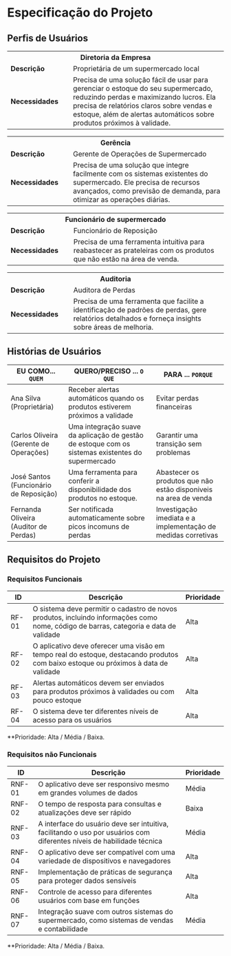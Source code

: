 # Especificação do Projeto

## Perfis de Usuários


<table>
<tbody>
<tr align=center>
<th colspan="2"> Diretoria da Empresa </th>
</tr>
<tr>
<td width="150px"><b>Descrição</b></td>
<td width="600px">Proprietária de um supermercado local</td>
</tr>
<tr></tr>
<td><b>Necessidades</b></td>
<td>Precisa de uma solução fácil de usar para gerenciar o estoque do seu supermercado, reduzindo perdas e maximizando lucros. Ela precisa de relatórios claros sobre vendas e estoque, além de alertas automáticos sobre produtos próximos à validade.</td>
</tr>
</tbody>
</table>

<table>
<tbody>
<tr align=center>
<th colspan="2"> Gerência </th>
</tr>
<tr>
<td width="150px"><b>Descrição</b></td>
<td width="600px">Gerente de Operações de Supermercado</td>
</tr>
<tr></tr>
<td><b>Necessidades</b></td>
<td>Precisa de uma solução que integre facilmente com os sistemas existentes do supermercado. Ele precisa de recursos avançados, como previsão de demanda, para otimizar as operações diárias.</td>
</tr>
</tbody>
</table>

<table>
<tbody>
<tr align=center>
<th colspan="2"> Funcionário de supermercado </th>
</tr>
<tr>
<td width="150px"><b>Descrição</b></td>
<td width="600px">Funcionário de Reposição</td>
</tr>
<tr></tr>
<td><b>Necessidades</b></td>
<td>Precisa de uma ferramenta intuitiva para reabastecer as prateleiras com os produtos que não estão na área de venda.</td>
</tr>
</tbody>
</table>

<table>
<tbody>
<tr align=center>
<th colspan="2"> Auditoria </th>
</tr>
<tr>
<td width="150px"><b>Descrição</b></td>
<td width="600px">Auditora de Perdas</td>
</tr>
<tr></tr>
<td><b>Necessidades</b></td>
<td>Precisa de uma ferramenta que facilite a identificação de padrões de perdas, gere relatórios detalhados e forneça insights sobre áreas de melhoria.</td>
</tr>
</tbody>
</table>

## Histórias de Usuários


|EU COMO... `QUEM`         | QUERO/PRECISO ... `O QUE`                     |PARA ... `PORQUE`                                          |
|--------------------------|-----------------------------------------------|-----------------------------------------------------------|
| Ana Silva (Proprietária) | Receber alertas automáticos quando os produtos estiverem próximos a validade | Evitar perdas financeiras  |                          
| Carlos Oliveira (Gerente de Operações)| Uma integração suave da aplicação de gestão de estoque com os sistemas existentes do supermercado| Garantir uma transição sem problemas|                  
|José Santos (Funcionário de Reposição)|Uma ferramenta para conferir a disponibilidade dos produtos no estoque.| Abastecer os produtos que não estão disponiveis na area de venda|
|Fernanda Oliveira (Auditor de Perdas)| Ser notificada automaticamente sobre picos incomuns de perdas | Investigação imediata e a implementação de medidas corretivas

## Requisitos do Projeto

### Requisitos Funcionais


|ID    | Descrição                | Prioridade |
|-------|---------------------------------|----|
| RF-01 | O sistema deve permitir o cadastro de novos produtos, incluindo informações como nome, código de barras, categoria e data de validade| Alta|
| RF-02 | O aplicativo deve oferecer uma visão em tempo real do estoque, destacando produtos com baixo estoque ou próximos à data de validade  | Alta|
| RF-03 | Alertas automáticos devem ser enviados para produtos próximos à validades ou com pouco estoque                                       | Alta|
| RF-04 | O sistema deve ter diferentes níveis de acesso para os usuários                                                                      | Alta|

**Prioridade: Alta / Média / Baixa. 

### Requisitos não Funcionais


|ID      | Descrição               |Prioridade |
|--------|-------------------------|----|
| RNF-01 | O aplicativo deve ser responsivo mesmo em grandes volumes de dados | Média | 
| RNF-02 | O tempo de resposta para consultas e atualizações deve ser rápido  | Baixa | 
| RNF-03 |A interface do usuário deve ser intuitiva, facilitando o uso por usuários com diferentes níveis de habilidade técnica | Média | 
| RNF-04 |O aplicativo deve ser compatível com uma variedade de dispositivos e navegadores | Alta | 
| RNF-05 |Implementação de práticas de segurança para proteger dados sensíveis | Alta | 
| RNF-06 |Controle de acesso para diferentes usuários com base em funções | Alta | 
| RNF-07 |Integração suave com outros sistemas do supermercado, como sistemas de vendas e contabilidade |Média|


**Prioridade: Alta / Média / Baixa. 

